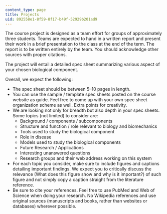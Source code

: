 ```yaml
---
content_type: page
title: Projects
uid: 892558e1-8f59-8f17-b49f-52929b201ad9
---
```


The course project is designed as a team effort for groups of approximately three students. Teams are expected to hand in a written report and present their work in a brief presentation to the class at the end of the term. The report is to be written entirely by the team. You should acknowledge other sources with proper citations.

The project will entail a detailed spec sheet summarizing various aspect of your chosen biological component.

Overall, we expect the following:

*   The spec sheet should be between 5–10 pages in length.
*   You can use the sample / template spec sheets posted on the course website as guide. Feel free to come up with your own spec sheet organization scheme as well. Extra points for creativity.
*   We are looking not only for breadth but also depth in your spec sheets. Some topics (not limited) to consider are:
    *   Background / components / subcomponents
    *   Structure and function / role relevant to biology and biomechanics
    *   Tools used to study the biological component
    *   Role in disease
    *   Models used to study the biological components
    *   Future Research / Applications
    *   Interesting unanswered questions
    *   Research groups and their web address working on this system
*   For each topic you consider, make sure to include figures and captions detailing important findings. We expect you to critically discuss the relevance (What does this figure show and why is it important?) of such figure and not simply copy a caption straight from the literature reference.
*   Be sure to cite your references. Feel free to use PubMed and Web of Science when doing your research. No Wikipedia references and use original sources (manuscripts and books, rather than websites or databases) wherever possible.